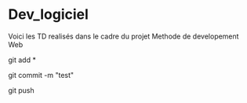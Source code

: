 # Dev_logiciel

Voici les TD realisés dans le cadre du projet Methode de developement Web

git add *  

git commit -m "test"

git push 
